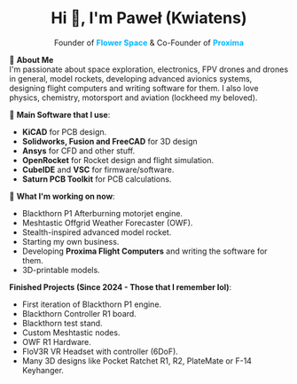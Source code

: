 <h1 align="center">Hi 👋, I'm Paweł (Kwiatens)</h1>

<p align="center">Founder of <span style="color:#00b7ff"><strong>Flower Space</strong></span> & Co-Founder of <span style="color:#00b7ff"><strong>Proxima</strong></span></p>

🚀 **About Me**  
I'm passionate about space exploration, electronics, FPV drones and drones in general, model rockets, developing advanced avionics systems, designing flight computers and writing software for them. I also love physics, chemistry, motorsport and aviation (lockheed my beloved).

🔧 **Main Software that I use**:
- **KiCAD** for PCB design.
- **Solidworks, Fusion and FreeCAD** for 3D design
- **Ansys** for CFD and other stuff.
- **OpenRocket** for Rocket design and flight simulation.
- **CubeIDE** and **VSC** for firmware/software.
- **Saturn PCB Toolkit** for PCB calculations.

📍 **What I'm working on now**:
- Blackthorn P1 Afterburning motorjet engine.
- Meshtastic Offgrid Weather Forecaster (OWF).
- Stealth-inspired advanced model rocket.
- Starting my own business.
- Developing **Proxima Flight Computers** and writing the software for them.
- 3D-printable models.

**Finished Projects (Since 2024 - Those that I remember lol)**:
- First iteration of Blackthorn P1 engine.
- Blackthorn Controller R1 board.
- Blackthorn test stand.
- Custom Meshtastic nodes.
- OWF R1 Hardware.
- FloV3R VR Headset with controller (6DoF).
- Many 3D designs like Pocket Ratchet R1, R2, PlateMate or F-14 Keyhanger.

